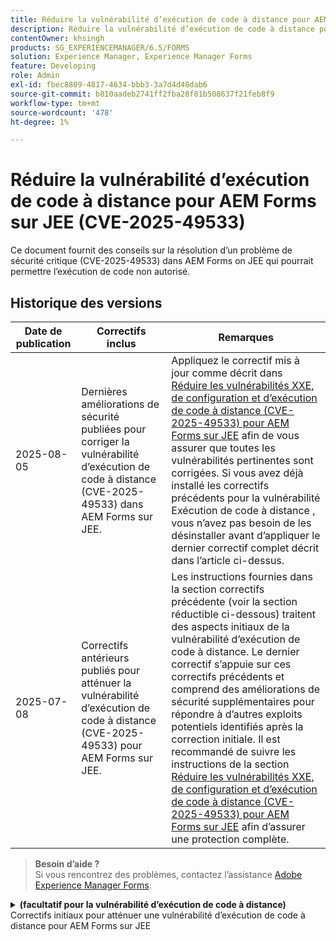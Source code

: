 ```yaml
---
title: Réduire la vulnérabilité d’exécution de code à distance pour AEM Forms sur JEE (CVE-2025-49533)
description: Réduire la vulnérabilité d’exécution de code à distance pour AEM Forms sur JEE (CVE-2025-49533)
contentOwner: khsingh
products: SG_EXPERIENCEMANAGER/6.5/FORMS
solution: Experience Manager, Experience Manager Forms
feature: Developing
role: Admin
exl-id: fbec8809-4817-4634-bbb3-3a7d4d48dab6
source-git-commit: b810aadeb2741ff2fba28f81b508637f21feb8f9
workflow-type: tm+mt
source-wordcount: '478'
ht-degree: 1%

---
```



# Réduire la vulnérabilité d’exécution de code à distance pour AEM Forms sur JEE (CVE-2025-49533)

Ce document fournit des conseils sur la résolution d’un problème de sécurité critique (CVE-2025-49533) dans AEM Forms on JEE qui pourrait permettre l’exécution de code non autorisé.

## Historique des versions

| Date de publication | Correctifs inclus | Remarques |
|------------|-----------------------------------------------------------------------------------------------------|---|
| 2025-08-05 | Dernières améliorations de sécurité publiées pour corriger la vulnérabilité d’exécution de code à distance (CVE-2025-49533) dans AEM Forms sur JEE. | Appliquez le correctif mis à jour comme décrit dans [Réduire les vulnérabilités XXE, de configuration et d’exécution de code à distance (CVE-2025-49533) pour AEM Forms sur JEE](/help/forms/using/mitigating-xxe-and-configuration-vulnerabilities-for-experience-manager-forms-jee.md) afin de vous assurer que toutes les vulnérabilités pertinentes sont corrigées. Si vous avez déjà installé les correctifs précédents pour la vulnérabilité Exécution de code à distance , vous n’avez pas besoin de les désinstaller avant d’appliquer le dernier correctif complet décrit dans l’article ci-dessus. |
| 2025-07-08 | Correctifs antérieurs publiés pour atténuer la vulnérabilité d’exécution de code à distance (CVE-2025-49533) pour AEM Forms sur JEE. | Les instructions fournies dans la section correctifs précédente (voir la section réductible ci-dessous) traitent des aspects initiaux de la vulnérabilité d’exécution de code à distance. Le dernier correctif s’appuie sur ces correctifs précédents et comprend des améliorations de sécurité supplémentaires pour répondre à d’autres exploits potentiels identifiés après la correction initiale. Il est recommandé de suivre les instructions de la section [Réduire les vulnérabilités XXE, de configuration et d’exécution de code à distance (CVE-2025-49533) pour AEM Forms sur JEE](/help/forms/using/mitigating-xxe-and-configuration-vulnerabilities-for-experience-manager-forms-jee.md) afin d’assurer une protection complète. |

> **Besoin d’aide ?**\
> Si vous rencontrez des problèmes, contactez l’assistance [Adobe Experience Manager Forms](https://business.adobe.com/in/support/main.html).



<details>
<summary><b>(facultatif pour la vulnérabilité d’exécution de code à distance)</b> Correctifs initiaux pour atténuer une vulnérabilité d’exécution de code à distance pour AEM Forms sur JEE</summary>

Date De Publication : 2025-07-08

Le correctif s’applique uniquement aux déploiements autonomes de Adobe Experience Manager 6.5 Forms on JEE. Les déploiements autonomes sont des installations AEM Forms sans installation d’AEM de création ou de publication d’AEM.

## Résolution

| Version d’AEM Forms | Action requise |
|---|---|
| Service Pack 18 d’AEM 6.5 Forms on JEE - Service Pack 23 pour les déploiements autonomes d’AEM Forms on JEE | [Appliquer le correctif](#apply-the-hotfix) |
| AEM 6.5 Forms on JEE Service Pack 17 et versions antérieures | Effectuez la mise à niveau vers une version de pack de services prise en charge, puis appliquez les étapes de réduction recommandées pour votre nouvelle version |

> **Remarque** : AEM Forms ne prend officiellement en charge que les six Service Packs les plus récents. Les utilisateurs disposant de versions plus anciennes doivent d’abord effectuer la mise à niveau vers le dernier Service Pack puis implémenter les mesures de sécurité requises.

### Application du correctif

1. **Téléchargez le correctif :**
   * Accédez à la distribution logicielle Adobe pour télécharger le [correctif](https://nam04.safelinks.protection.outlook.com/?url=https%3A%2F%2Fexperience.adobe.com%2F%23%2Fdownloads%2Fcontent%2Fsoftware-distribution%2Fen%2Faem.html%3Fpackage%3D%2Fcontent%2Fsoftware-distribution%2Fen%2Fdetails.html%2Fcontent%2Fdam%2Faem%2Fpublic%2Fadobe%2Fpackages%2Fcq650%2Fhotfix%2FAEM%25206.5%2520Unauthenticated%2520RCE%2520in%2520LiveCycle&data=05%7C02%7Ckhsingh%40adobe.com%7Cf29c8505258840beed0408ddbe2956ff%7Cfa7b1b5a7b34438794aed2c178decee1%7C0%7C0%7C638875806949179671%7CUnknown%7CTWFpbGZsb3d8eyJFbXB0eU1hcGkiOnRydWUsIlYiOiIwLjAuMDAwMCIsIlAiOiJXaW4zMiIsIkFOIjoiTWFpbCIsIldUIjoyfQ%3D%3D%7C0%7C%7C%7C&sdata=0GELRBKwhkAFB6fmXNIsbsruBXquhhWX1BMGySEZutY%3D&reserved=0).
   * Enregistrez le fichier de correctif sur votre ordinateur local.
   * Vérifiez l’intégrité du fichier téléchargé.

2. **Installez le correctif :**
   * Ouvrez **AEM Workbench**.
   * Connectez-vous au serveur AEM Forms concerné.
   * Accédez à **Fenêtre → Afficher la vue → composants**.
   * Cliquez avec le bouton droit dans la vue Composants et sélectionnez « Installer le composant ».
   * Recherchez et sélectionnez le fichier de correctif.
   * Suivez les invites de l&#39;assistant d&#39;installation et attendez la fin.

3. **Attendre et valider :**
   * Attendez que tous les services soient complètement initialisés.

</details>

